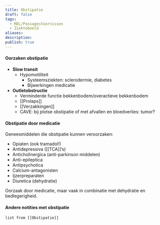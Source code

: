 ```yaml
---
title: Obstipatie
draft: false
tags:
  - MDL/Passagestoornissen
  - Ziektebeeld
aliases: 
description: 
publish: true
---
```



#### Oorzaken obstipatie
- **Slow transit**
	 - Hypomotiliteit
		 - Systeemsziekten: sclerodermie, diabetes
		 - Bijwerkingen medicatie
- **Outletobstructie**
	 - Verminderde functie bekkenbodem/overactieve bekkenbodem
	 - [[Prolaps]]
	 - [[Verzakkingen]]
	 - CAVE: bij plotse obstipatie of met afvallen en bloedverlies: tumor?

#### Obstipatie door medicatie
Geneesmiddelen die obstipatie kunnen veroorzaken:

-   Opiaten (ook tramadol!)
-   Antidepressiva ([[TCA]]’s)
-   Anticholinergica (anti-parkinson middelen)
-   Anti-epileptica
-   Antipsychotica
-   Calcium-antagonisten
-   Ijzerpreparaten
-   Diuretica (dehydratie)

Oorzaak door medicatie, maar vaak in combinatie met dehydratie en bedlegerigheid.


#### Andere notities met obstipatie
```dataview
list from [[Obstipatie]]

```